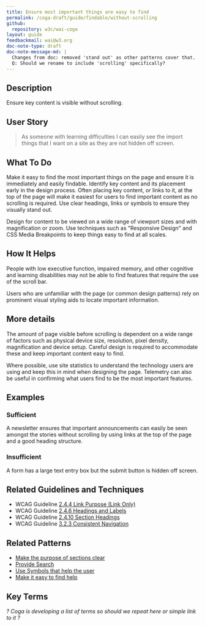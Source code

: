 ```yaml
---
title: Ensure most important things are easy to find
permalink: /coga-draft/guide/findable/without-scrolling
github:
  repository: w3c/wai-coga
layout: guide
feedbackmail: wai@w3.org
doc-note-type: draft
doc-note-message-md: |
  Changes from doc: removed 'stand out' as other patterns cover that.
  Q: Should we rename to include 'scrolling' specifically?
---
```


## Description

Ensure key content is visible without scrolling.

## User Story

<blockquote class="pull">As someone with learning difficulties I can easily see the import things that I want on a site as they are not hidden off screen.</blockquote>

## What To Do

Make it easy to find the most important things on the page and ensure it is immediately and easily findable. Identify key content and its placement early in the design process. Often placing key content, or links to it, at the top of the page will make it easiest for users to find important content as no scrolling is required. Use clear headings, links or symbols to ensure they visually stand out.

Design for content to be viewed on a wide range of viewport sizes and with magnification or zoom. Use techniques such as "Responsive Design" and CSS Media Breakpoints to keep things easy to find at all scales.

## How It Helps

People with low executive function, impaired memory, and other cognitive and learning disabilities may not be able to find features that require the use of the scroll bar.

Users who are unfamiliar with the page (or common design patterns) rely on prominent visual styling aids to locate important information.

## More details

The amount of page visible before scrolling is dependent on a wide range of factors such as physical device size, resolution, pixel density, magnification and device setup. Careful design is required to accommodate these and keep important content easy to find.

Where possible, use site statistics to understand the technology users are using and keep this in mind when designing the page. Telemetry can also be useful in confirming what users find to be the most important features.

## Examples

### Sufficient

A newsletter ensures that important announcements can easily be seen amongst the stories without scrolling by using links at the top of the page and a good heading structure.

### Insufficient

A form has a large text entry box but the submit button is hidden off screen.

## Related Guidelines and Techniques

- WCAG Guideline [2.4.4 Link Purpose (Link Only)](https://www.w3.org/WAI/WCAG21/quickref/#link-purpose-link-only)
- WCAG Guideline [2.4.6 Headings and Labels](https://www.w3.org/WAI/WCAG21/quickref/#headings-and-labels)
- WCAG Guideline [2.4.10 Section Headings](https://www.w3.org/WAI/WCAG21/quickref/#section-headings)
- WCAG Guideline [3.2.3 Consistent Navigation](https://www.w3.org/WAI/WCAG21/quickref/#consistent-navigation)

## Related Patterns

- [Make the purpose of sections clear](../understandable/clear-purpose)
- [Provide Search](./search-facility)
- [Use Symbols that help the user](../understandable/helpful-symbols)
- [Make it easy to find help](../helpful/help-feedback)

## Key Terms

_? Coga is developing a list of terms so should we repeat here or simple link to it ?_
